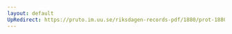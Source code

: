 ```yaml
---
layout: default
UpRedirect: https://pruto.im.uu.se/riksdagen-records-pdf/1880/prot-1880--ak--001/prot-1880--ak--001_004.pdf
---
```

